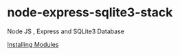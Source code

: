 # node-express-sqlite3-stack

Node JS , Express and SQLite3 Database

[Installing Modules](docs/screenshots/Installing_dependencies.png)
